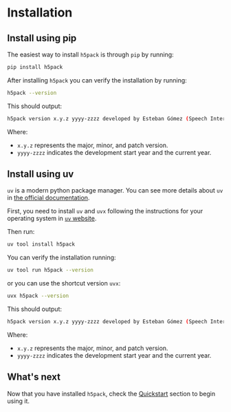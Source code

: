 # Installation

## Install using pip
The easiest way to install `h5pack` is through `pip` by running:

```bash
pip install h5pack
```

After installing `h5pack` you can verify the installation by running:

```bash
h5pack --version
```

This should output:

```bash
h5pack version x.y.z yyyy-zzzz developed by Esteban Gómez (Speech Interaction Technology, Aalto University)
```

Where:

- `x.y.z` represents the major, minor, and patch version.
- `yyyy-zzzz` indicates the development start year and the current year.

## Install using uv 

`uv` is a modern python package manager. You can see more details about `uv` in [the official documentation](https://docs.astral.sh/uv/).

First, you need to install `uv` and `uvx` following the instructions for your operating system in <a href="https://docs.astral.sh/uv/getting-started/installation/" target="_blank">`uv` website</a>.

Then run:

```bash
uv tool install h5pack
```

You can verify the installation running:

```bash
uv tool run h5pack --version
```

or you can use the shortcut version `uvx`:

```bash
uvx h5pack --version
```

This should output:

```bash
h5pack version x.y.z yyyy-zzzz developed by Esteban Gómez (Speech Interaction Technology, Aalto University)
```

Where:

- `x.y.z` represents the major, minor, and patch version.
- `yyyy-zzzz` indicates the development start year and the current year.

## What's next
Now that you have installed `h5pack`, check the [Quickstart](quickstart.md) section to begin using it.

